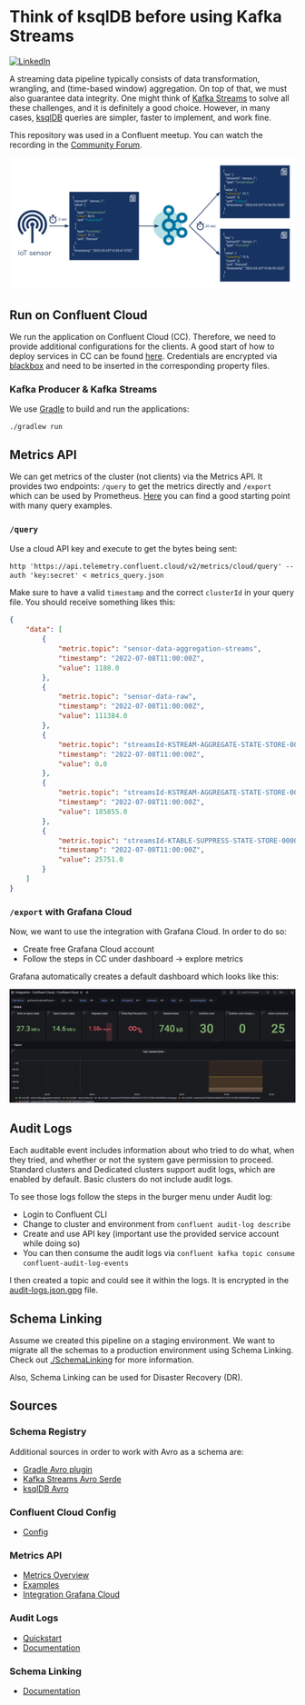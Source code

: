 # Think of ksqlDB before using Kafka Streams

[![LinkedIn][linkedin-shield]][linkedin-url]

A streaming data pipeline typically consists of data transformation, wrangling, and (time-based window) aggregation. On top of that, we must also guarantee data integrity. One might think of [Kafka Streams](https://kafka.apache.org/documentation/streams/) to solve all these challenges, and it is definitely a good choice. However, in many cases, [ksqlDB](https://ksqldb.io/) queries are simpler, faster to implement, and work fine.

This repository was used in a Confluent meetup. You can watch the recording in the [Community Forum](https://forum.confluent.io/t/recording-ready-to-view-speaker-q-a-thread-30-march-2022-think-of-using-ksqldb-before-using-kafka-streams/4450).

![](image.png)


## Run on Confluent Cloud

We run the application on Confluent Cloud (CC). Therefore, we need to provide additional
configurations for the clients. A good start of how to deploy services in CC can be found
[here](https://docs.confluent.io/cloud/current/client-apps/config-client.html).
Credentials are encrypted via [blackbox](https://github.com/StackExchange/blackbox#installation-instructions)
and need to be inserted in the corresponding property files.

### Kafka Producer & Kafka Streams

We use [Gradle](https://gradle.org/) to build and run the applications:

```shell
./gradlew run
```

## Metrics API

We can get metrics of the cluster (not clients) via the Metrics API. It provides two endpoints:
`/query` to get the metrics directly and `/export` which can be used by Prometheus.
[Here](https://docs.confluent.io/cloud/current/monitoring/metrics-api.html#prometheus) you can find a good starting point
with many query examples.

### `/query`

Use a cloud API key and execute to get the bytes being sent:

```shell
http 'https://api.telemetry.confluent.cloud/v2/metrics/cloud/query' --auth 'key:secret' < metrics_query.json
```
Make sure to have a valid `timestamp` and the correct `clusterId` in your query file.
You should receive something likes this:

````json
{
    "data": [
        {
            "metric.topic": "sensor-data-aggregation-streams",
            "timestamp": "2022-07-08T11:00:00Z",
            "value": 1188.0
        },
        {
            "metric.topic": "sensor-data-raw",
            "timestamp": "2022-07-08T11:00:00Z",
            "value": 111384.0
        },
        {
            "metric.topic": "streamsId-KSTREAM-AGGREGATE-STATE-STORE-0000000004-changelog",
            "timestamp": "2022-07-08T11:00:00Z",
            "value": 0.0
        },
        {
            "metric.topic": "streamsId-KSTREAM-AGGREGATE-STATE-STORE-0000000004-repartition",
            "timestamp": "2022-07-08T11:00:00Z",
            "value": 185855.0
        },
        {
            "metric.topic": "streamsId-KTABLE-SUPPRESS-STATE-STORE-0000000010-changelog",
            "timestamp": "2022-07-08T11:00:00Z",
            "value": 25751.0
        }
    ]
}
````

### `/export` with Grafana Cloud

Now, we want to use the integration with Grafana Cloud. In order to do so:

* Create free Grafana Cloud account
* Follow the steps in CC under dashboard -> explore metrics

Grafana automatically creates a default dashboard which looks like this:

![](GrafanaCloud.png)

## Audit Logs
Each auditable event includes information about who tried to do what,
when they tried, and whether or not the system gave permission to proceed.
Standard clusters and Dedicated clusters support audit logs, which are enabled by default.
Basic clusters do not include audit logs.

To see those logs follow the steps in the burger menu under Audit log:

* Login to Confluent CLI
* Change to cluster and environment from `confluent audit-log describe`
* Create and use API key (important use the provided service account while doing so)
* You can then consume the audit logs via `confluent kafka topic consume confluent-audit-log-events`

I then created a topic and could see it within the logs.
It is encrypted in the [audit-logs.json.gpg](audit-logs.json.gpg) file.

## Schema Linking

Assume we created this pipeline on a staging environment.
We want to migrate all the schemas to a production environment using Schema Linking.
Check out [./SchemaLinking](SchemaLinking/README.md) for more information.

Also, Schema Linking can be used for Disaster Recovery (DR).

## Sources

### Schema Registry
Additional sources in order to work with Avro as a schema are:

* [Gradle Avro plugin](https://github.com/davidmc24/gradle-avro-plugin)
* [Kafka Streams Avro Serde](https://docs.confluent.io/platform/current/streams/developer-guide/datatypes.html)
* [ksqlDB Avro](https://docs.ksqldb.io/en/latest/reference/serialization/#avro)

### Confluent Cloud Config
* [Config](https://docs.confluent.io/cloud/current/client-apps/config-client.html)

### Metrics API
* [Metrics Overview](https://docs.confluent.io/cloud/current/client-apps/monitoring.html)
* [Examples](https://docs.confluent.io/cloud/current/monitoring/metrics-api.html#query-for-bytes-sent-to-consumers-per-minute-grouped-by-topic)
* [Integration Grafana Cloud](https://grafana.com/docs/grafana-cloud/integrations/integrations/integration-confluent-cloud/)

### Audit Logs
* [Quickstart](https://docs.confluent.io/cloud/current/monitoring/audit-logging/configure.html)
* [Documentation](https://docs.confluent.io/platform/current/security/audit-logs/audit-logs-concepts.html)

### Schema Linking
* [Documentation](https://docs.confluent.io/cloud/current/sr/schema-linking.html)

[linkedin-shield]: https://img.shields.io/badge/-LinkedIn-black.svg?style=flat-square&logo=linkedin&colorB=555
[linkedin-url]: https://www.linkedin.com/in/patrick-neff-7bb3b21a4/

